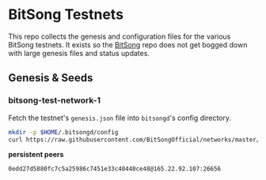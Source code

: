 # BitSong Testnets

This repo collects the genesis and configuration files for the various BitSong testnets. It exists so the [BitSong](https://github.com/BitSongOfficial/go-bitsong) repo does not get bogged down with large genesis files and status updates.

## Genesis & Seeds

### bitsong-test-network-1

Fetch the testnet's `genesis.json` file into `bitsongd`'s config directory.

```bash
mkdir -p $HOME/.bitsongd/config
curl https://raw.githubusercontent.com/BitSongOfficial/networks/master/bitsong-test-network-1/genesis.json > $HOME/.bitsongd/config/genesis.json
```

**persistent peers**

```bash
0edd27d5880fc7c5a25986c7451e33c40440ce48@165.22.92.107:26656
```